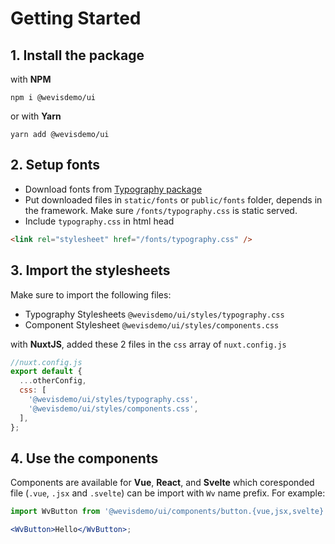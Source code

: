 # Getting Started

## 1. Install the package

with **NPM**

```shell
npm i @wevisdemo/ui
```

or with **Yarn**

```shell
yarn add @wevisdemo/ui
```

## 2. Setup fonts

- Download fonts from [Typography package](https://github.com/wevisdemo/design-systems/tree/main/packages/typography/src)
- Put downloaded files in `static/fonts` or `public/fonts` folder, depends in the framework. Make sure `/fonts/typography.css` is static served.
- Include `typography.css` in html head

```html
<link rel="stylesheet" href="/fonts/typography.css" />
```

## 3. Import the stylesheets

Make sure to import the following files:

- Typography Stylesheets `@wevisdemo/ui/styles/typography.css`
- Component Stylesheet `@wevisdemo/ui/styles/components.css`

with **NuxtJS**, added these 2 files in the `css` array of `nuxt.config.js`

```js
//nuxt.config.js
export default {
  ...otherConfig,
  css: [
    '@wevisdemo/ui/styles/typography.css',
    '@wevisdemo/ui/styles/components.css',
  ],
};
```

## 4. Use the components

Components are available for **Vue**, **React**, and **Svelte** which coresponded file (`.vue`, `.jsx` and `.svelte`) can be import with `Wv` name prefix. For example:

```jsx
import WvButton from '@wevisdemo/ui/components/button.{vue,jsx,svelte}';

<WvButton>Hello</WvButton>;
```
